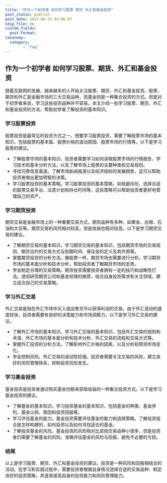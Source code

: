 ```yaml
---
title: "作为一个初学者 如何学习股票 期货 外汇和基金投资"
post_status: publish
post_date: 2023-06-29 04:06:07
skip_file: no
custom_fields: 
  post-format: 
taxonomy:
  category:
        - "faq"
---
```


## 作为一个初学者 如何学习股票、期货、外汇和基金投资

随着互联网的发展，越来越多的人开始关注股票、期货、外汇和基金投资。股票、期货和外汇是金融市场的三大交易品种，而基金则是一种集合投资的方式。但是对于初学者来说，学习这些投资品种并不容易。本文介绍一些学习股票、期货、外汇和基金投资的方法，帮助初学者了解投资的基本知识。

### 学习股票投资

股票投资是最常见的投资方式之一。想要学习股票投资，需要了解股票市场的基本知识，包括股票的基本面、股票价格的波动原因、股票市场的行情等。以下是学习股票的建议。

- 了解股票市场的基本知识。投资者需要学习如何读取股票市场的行情报告，学习技术和基本分析方法，以及了解市场上股票的主要种类和交易规则。
- 寻找可靠信息渠道。了解市场新闻报道以及经济指标的发展趋势，这可以帮助投资者做出更加明智的决策。
- 学习股票投资的基本策略。学习股票投资的基本策略，如规避风险、选择合适的股票交易平台、注意计划和持仓时间等，这些策略可以帮助投资者更好地管理自己的资产。

### 学习期货投资

期货交易是金融市场上的一种重要交易方式，期货品种有多种，如黄金、白银、石油和大豆等。期货交易的风险相对较高，但是收益也相对较高。以下是学习期货交易的建议。

- 了解期货交易的基本知识。学习期货交易的基本知识，包括期货市场的交易规则、期货合约的交易方式与到期时间、保证金的定义及其作用等。
- 掌握期货投资的分析方法。像股票一样，期货市场也需要进行分析。学习期货市场的基本面分析和技术分析，帮助投资者了解期货市场的走势。
- 学会制定合理的交易策略。期货投资需要投资者拥有一定的技巧和战略性打法。透彻研究期货公司和基金经理的推荐，结合自身投资需求和关注领域，建立适合自己的交易策略。

### 学习外汇交易

外汇交易是指在外汇市场中买入或出售货币以获得利润的交易。由于外汇波动的速度较快，投资者需要有良好的决策能力和市场洞察力。以下是学习外汇交易的建议。

- 了解外汇市场的基本知识。学习外汇交易的基本知识，包括外汇交易的规则和术语、外汇市场的基本面分析和技术分析、外汇交易的流程和交易方式等。
- 掌握外汇投资的分析方法。了解影响外汇价格的因素，以及分析和预测市场变化。
- 学会控制风险。外汇交易的波动性较强，投资者需要关注交易的风险，建立良好的风险管理体系，抑制投资风险发生。

### 学习基金投资

基金投资是投资者通过购买基金份额来获取收益的一种集合投资方式。以下是学习基金投资的建议。

- 了解基金的基本知识。学习投资基金的基本知识，包括基金的种类、基金序列、基金认购、赎回和投资回报等。
- 学习评估基金的能力。基金投资需要评估基金的能力和选择策略，了解投资组合是怎样构建的，如何投资以及如何寻找适合的基金。
- 了解投资基金的风险。基金投资的风险相对比其他交易品种小很多，但是投资者仍需要了解基金的风险。准确评估基金的风险与回报，避免不必要的亏损。

### 结尾

以上是学习股票、期货、外汇和基金投资的建议。投资是一种风险和回报相结合的活动。在学习和实践过程中，需要投资者根据自身情况选择合适的交易品种、制定良好的投资策略，并逐渐提高自身的投资能力和风险管理能力。
